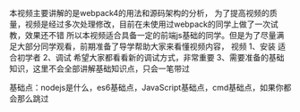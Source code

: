 本视频主要讲解的是webpack4的用法和源码架构的分析，
为了提高视频的质量，视频是经过多次处理修改，目前在未使用过webpack的同学上做了一次试教，效果还不错
所以本视频适合具备一定的前端js基础的同学。但是为了尽量满足大部分同学观看，前期准备了导学帮助大家来看懂视频内容，
视频
1、安装 适合初学者
2、调试 希望大家都看看新的调试方式，非常重要
3、需要准备的基础知识，这里不会全部讲解基础知识点，只会一笔带过

基础点：nodejs是什么，es6基础点，JavaScript基础点，cmd基础点，如果你都会那么跳过

